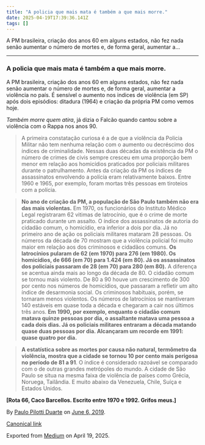 ```yaml
---
title: "A policia que mais mata é também a que mais morre."
date: 2025-04-19T17:39:36.141Z
tags: []
---
```


A PM brasileira, criação dos anos 60 em alguns estados, não fez nada senão aumentar o número de mortes e, de forma geral, aumentar a…

* * *

### A policia que mais mata é também a que mais morre.

A PM brasileira, criação dos anos 60 em alguns estados, não fez nada senão aumentar o número de mortes e, de forma geral, aumentar a violência no país. É sensível o aumento nos indices de violência (em SP) após dois episódios: ditadura (1964) e criação da própria PM como vemos hoje.

_Também morre quem atira_, já dizia o Falcão quando cantou sobre a violência com o Rappa nos anos 90.

> A primeira constatação curiosa é a de que a violência da Policia Militar não tem nenhuma relação com o aumento ou decréscimo dos índices de criminalidade. Nessas duas décadas da existência da PM o número de crimes de civis sempre cresceu em uma proporção bem menor em relação aos homicídios praticados por policiais militares durante o patrulhamento. Antes da criação da PM os índices de assassinatos envolvendo a polícia eram relativamente baixos. Entre 1960 e 1965, por exemplo, foram mortas três pessoas em tiroteios com a polícia.

> **No ano de criação da PM, a população de São Paulo também não era das mais violentas.** Em 1970, os funcionários do Instituto Médico Legal registraram 62 vitimas de latrocínio, que é o crime de morte praticado durante um assalto. O índice dos assassinatos de autoria do cidadão comum, o homicídio, era inferior a dois por dia. Já no primeiro ano de ação os policiais militares mataram 28 pessoas. Os números da década de 70 mostram que a violência policial foi muito maior em relação aos dos criminosos e cidadãos comuns. **Os latrocínios pularam de 62 (em 1970) para 276 (em 1980). Os homicídios, de 666 (em 70) para 1.424 (em 80). Já os assassinatos dos policiais passaram de 28 (em 70) para 280 (em 80).** A diferença se acentua ainda mais ao longo da década de 80. O cidadão comum se tornou mais violento. De 80 a 90 houve um crescimento de 300 por cento nos números de homicídios, que passaram a refletir um alto índice de desarmonia social. Os criminosos habituais, porém, se tornaram menos violentos. Os números de latrocínios se mantiveram 140 estáveis em quase toda a década e chegaram a cair nos últimos três anos. **Em 1990, por exemplo, enquanto o cidadão comum matava quinze pessoas por dia, o assaltante matava uma pessoa a cada dois dias. Já os policiais militares entraram a década matando quase duas pessoas por dia. Alcançaram um recorde em 1991: quase quatro por dia.**

> **A estatística sobre as mortes por causa não natural, termômetro da violência, mostra que a cidade se tornou 10 por cento mais perigosa no período de 81 a 91**. O índice é considerado razoável se comparado com o de outras grandes metrópoles do mundo. A cidade de São Paulo se situa na mesma faixa de violência de países como Grécia, Noruega, Tailândia. E muito abaixo da Venezuela, Chile, Suíça e Estados Unidos.

**\[Rota 66, Caco Barcellos. Escrito entre 1970 e 1992. Grifos meus.\]**

By [Paulo Pilotti Duarte](https://medium.com/@paulopilotti) on [June 6, 2019](https://medium.com/p/1bf79d815de1).

[Canonical link](https://medium.com/@paulopilotti/a-policia-que-mais-mata-%C3%A9-tamb%C3%A9m-a-que-mais-morre-1bf79d815de1)

Exported from [Medium](https://medium.com) on April 19, 2025.